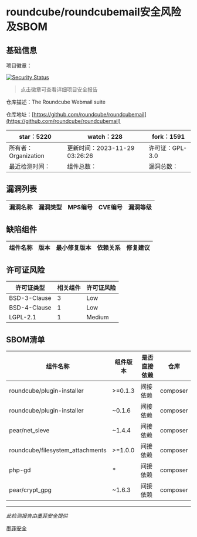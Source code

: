 # roundcube/roundcubemail安全风险及SBOM

## 基础信息

项目徽章：

[![Security Status](https://www.murphysec.com/platform3/v31/badge/1730299680775950336.svg)](https://www.murphysec.com/console/report/1714352854730932224/1730299680775950336)

> 点击徽章可查看详细项目安全报告

仓库描述：The Roundcube Webmail suite

仓库地址：[https://github.com/roundcube/roundcubemail](https://github.com/roundcube/roundcubemail)

| star：5220 | watch：228 | fork：1591 |
| ----------- | -------------- | ------------ |
| 所有者：Organization | 更新时间：2023-11-29 03:26:26 | 许可证：GPL-3.0 |
| 最近检测时间： | 组件总数： | 漏洞总数： |




## 漏洞列表

| 漏洞名称 | 漏洞类型 | MPS编号 | CVE编号 | 漏洞等级 |
| ------- | ------ | ------- | ------ | ----- |





## 缺陷组件

| 组件名称 | 版本 | 最小修复版本 | 依赖关系 | 修复建议 |
| -------- | ---- | ------------ | -------- | -------- |





## 许可证风险

| 许可证类型 | 相关组件 | 许可证风险 |
| ---------- | -------- | ---------- |
|BSD-3-Clause|3|Low|
|BSD-4-Clause|1|Low|
|LGPL-2.1|1|Medium|




## SBOM清单

| 组件名称 | 组件版本 | 是否直接依赖 | 仓库 |
| -------- | -------- | ------------ | ---- |
|roundcube/plugin-installer|>=0.1.3|间接依赖|composer|
|roundcube/plugin-installer|~0.1.6|间接依赖|composer|
|pear/net_sieve|~1.4.4|间接依赖|composer|
|roundcube/filesystem_attachments|>=1.0.0|间接依赖|composer|
|php-gd|*|间接依赖|composer|
|pear/crypt_gpg|~1.6.3|间接依赖|composer|


------

*此检测报告由墨菲安全提供*

[墨菲安全](www.murphysec.com)